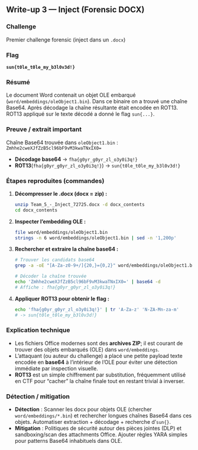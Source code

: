 ## Write-up 3 — Inject (Forensic DOCX)

### Challenge
Premier challenge forensic (inject dans un `.docx`)

### Flag
**`sun{t0le_t0le_my_b3l0v3d!}`**

### Résumé
Le document Word contenait un objet OLE embarqué (`word/embeddings/oleObject1.bin`). Dans ce binaire on a trouvé une chaîne Base64. Après décodage la chaîne résultante était encodée en ROT13. ROT13 appliqué sur le texte décodé a donné le flag `sun{...}`.

### Preuve / extrait important
Chaîne Base64 trouvée dans `oleObject1.bin` :
`Zmhhe2cweXJfZzB5cl96bF9vM3kwaTNxIX0=`

* **Décodage base64** → `fha{g0yr_g0yr_zl_o3y0i3q!}`
* **ROT13**(`fha{g0yr_g0yr_zl_o3y0i3q!}`) → `sun{t0le_t0le_my_b3l0v3d!}`

### Étapes reproduites (commandes)
1.  **Décompresser le .docx (docx = zip) :**
    ```bash
    unzip Team_5_-_Inject_72725.docx -d docx_contents
    cd docx_contents
    ```
2.  **Inspecter l’embedding OLE :**
    ```bash
    file word/embeddings/oleObject1.bin
    strings -n 6 word/embeddings/oleObject1.bin | sed -n '1,200p'
    ```
3.  **Rechercher et extraire la chaîne base64 :**
    ```bash
    # Trouver les candidats base64
    grep -a -oE "[A-Za-z0-9+/]{20,}={0,2}" word/embeddings/oleObject1.bin

    # Décoder la chaîne trouvée
    echo 'Zmhhe2cweXJfZzB5cl96bF9vM3kwaTNxIX0=' | base64 -d
    # Affiche : fha{g0yr_g0yr_zl_o3y0i3q!}
    ```
4.  **Appliquer ROT13 pour obtenir le flag :**
    ```bash
    echo 'fha{g0yr_g0yr_zl_o3y0i3q!}' | tr 'A-Za-z' 'N-ZA-Mn-za-m'
    # -> sun{t0le_t0le_my_b3l0v3d!}
    ```

### Explication technique
* Les fichiers Office modernes sont des **archives ZIP**; il est courant de trouver des objets embarqués (OLE) dans `word/embeddings`.
* L’attaquant (ou auteur du challenge) a placé une petite payload texte encodée en **base64** à l’intérieur de l’OLE pour éviter une détection immédiate par inspection visuelle.
* **ROT13** est un simple chiffrement par substitution, fréquemment utilisé en CTF pour “cacher” la chaîne finale tout en restant trivial à inverser.

### Détection / mitigation
* **Détection** : Scanner les docx pour objets OLE (chercher `word/embeddings/*.bin`) et rechercher longues chaînes Base64 dans ces objets. Automatiser extraction + décodage + recherche d’`sun{}`.
* **Mitigation** : Politiques de sécurité autour des pièces jointes (DLP) et sandboxing/scan des attachments Office. Ajouter règles YARA simples pour patterns Base64 inhabituels dans OLE.